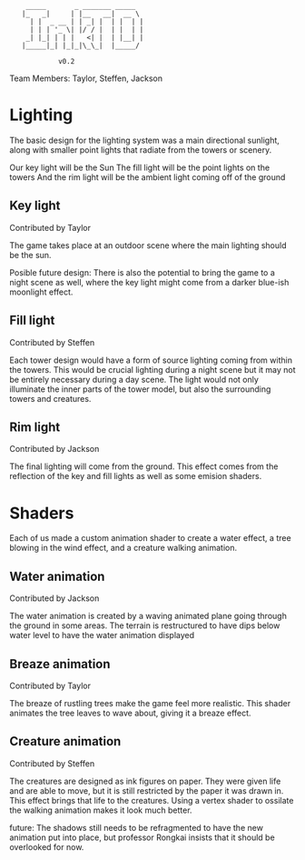 
        _____       _ _______ _____  
       |_   _|     | |__   __|  __ \ 
         | |  _ __ | | _| |  | |  | |
         | | | '_ \| |/ / |  | |  | |
        _| |_| | | |   <| |  | |__| |
       |_____|_| |_|_|\_\_|  |_____/ 
 
                v0.2

Team Members: Taylor, Steffen, Jackson

# Lighting

The basic design for the lighting system was a main directional sunlight, along with smaller point lights that radiate from the towers or scenery.

Our key light will be the Sun
The fill light will be the point lights on the towers
And the rim light will be the ambient light coming off of the ground

## Key light
Contributed by Taylor

The game takes place at an outdoor scene where the main lighting should be the sun.

Posible future design:
There is also the potential to bring the game to a night scene as well, where the key light might come from a darker blue-ish moonlight effect.

## Fill light
Contributed by Steffen

Each tower design would have a form of source lighting coming from within the towers. This would be crucial lighting during a night scene but it may not be entirely necessary during a day scene. The light would not only illuminate the inner parts of the tower model, but also the surrounding towers and creatures.

## Rim light
Contributed by Jackson

The final lighting will come from the ground. This effect comes from the reflection of the key and fill lights as well as some emision shaders.

# Shaders

Each of us made a custom animation shader to create a water effect, a tree blowing in the wind effect, and a creature walking animation.

## Water animation
Contributed by Jackson

The water animation is created by a waving animated plane going through the ground in some areas. The terrain is restructured to have dips below water level to have the water animation displayed

## Breaze animation
Contributed by Taylor

The breaze of rustling trees make the game feel more realistic. This shader animates the tree leaves to wave about, giving it a breaze effect.

## Creature animation
Contributed by Steffen

The creatures are designed as ink figures on paper. They were given life and are able to move, but it is still restricted by the paper it was drawn in. This effect brings that life to the creatures. Using a vertex shader to ossilate the walking animation makes it look much better.

future:
The shadows still needs to be refragmented to have the new animation put into place, but professor Rongkai insists that it should be overlooked for now.